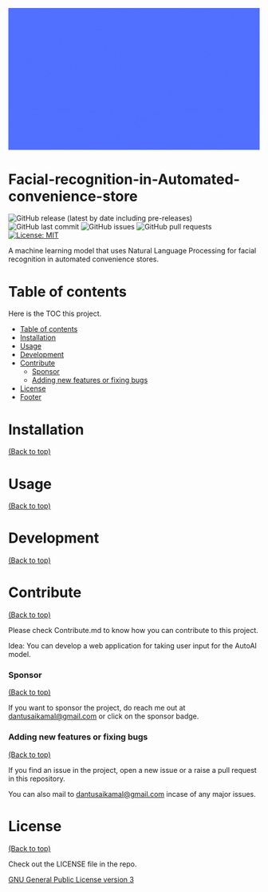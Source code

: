 
![Alt Text](https://github.com/Dantusaikamal/Facial-recognition-in-Automated-convenience-store/blob/main/facial%20detection.gif?raw=true)

# Facial-recognition-in-Automated-convenience-store


![GitHub release (latest by date including pre-releases)](https://img.shields.io/github/v/release/Dantusaikamal/Facial-recognition-in-Automated-convenience-store?include_prereleases)
![GitHub last commit](https://img.shields.io/github/last-commit/Dantusaikamal/Facial-recognition-in-Automated-convenience-store)
![GitHub issues](https://img.shields.io/github/issues-raw/Dantusaikamal/Facial-recognition-in-Automated-convenience-store)
![GitHub pull requests](https://img.shields.io/github/issues-pr/Dantusaikamal/Facial-recognition-in-Automated-convenience-store)
[![License: MIT](https://img.shields.io/badge/License-MIT-green.svg)](https://opensource.org/licenses/MIT)


A machine learning model that uses Natural Language Processing for facial recognition in automated convenience stores. 

# Table of contents

Here is the TOC this project.

- [Table of contents](#table-of-contents)
- [Installation](#installation)
- [Usage](#usage)
- [Development](#development)
- [Contribute](#contribute)
    - [Sponsor](#sponsor)
    - [Adding new features or fixing bugs](#adding-new-features-or-fixing-bugs)
- [License](#license)
- [Footer](#footer)

# Installation
[(Back to top)](#table-of-contents)


# Usage
[(Back to top)](#table-of-contents)


# Development
[(Back to top)](#table-of-contents)



# Contribute
[(Back to top)](#table-of-contents)

Please check Contribute.md to know how you can contribute to this project.

Idea: You can develop a web application for taking user input for the AutoAI model.

### Sponsor
[(Back to top)](#table-of-contents)

If you want to sponsor the project, do reach me out at dantusaikamal@gmail.com or click on the sponsor badge.

### Adding new features or fixing bugs
[(Back to top)](#table-of-contents)

If you find an issue in the project, open a new issue or a raise a pull request in this repository. 

You can also mail to dantusaikamal@gmail.com incase of any major issues.

# License
[(Back to top)](#table-of-contents)

Check out the LICENSE file in the repo.

[GNU General Public License version 3](https://opensource.org/licenses/GPL-3.0)



